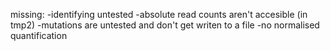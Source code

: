 missing: 
-identifying untested 
-absolute read counts aren't accesible (in tmp2) 
-mutations are untested and don't get writen to a file
-no normalised quantification
